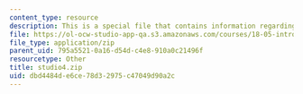 ```yaml
---
content_type: resource
description: This is a special file that contains information regarding studio 4.
file: https://ol-ocw-studio-app-qa.s3.amazonaws.com/courses/18-05-introduction-to-probability-and-statistics-spring-2014/dbd4484de6ce78d32975c47049d90a2c_studio4.zip
file_type: application/zip
parent_uid: 795a5521-0a16-d54d-c4e8-910a0c21496f
resourcetype: Other
title: studio4.zip
uid: dbd4484d-e6ce-78d3-2975-c47049d90a2c
---
```

